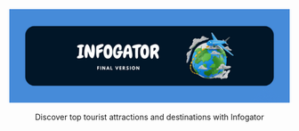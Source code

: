 <div align="center">
  <img src="https://github.com/griffin-k/INFOGATOR/blob/main/about-Images/3.png" alt="Logo">
</div>
<p align="center"> Discover top tourist attractions and destinations with Infogator </p>
